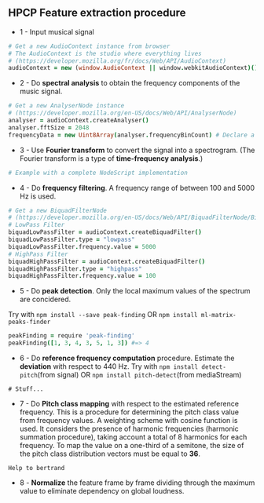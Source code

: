 ## HPCP Feature extraction procedure

- 1 - Input musical signal
```coffee
# Get a new AudioContext instance from browser
# The AudioContext is the studio where everything lives
# (https://developer.mozilla.org/fr/docs/Web/API/AudioContext)
audioContext = new (window.AudioContext || window.webkitAudioContext)()
```

- 2 - Do **spectral analysis** to obtain the frequency components of the music signal.
```coffee
# Get a new AnalyserNode instance
# (https://developer.mozilla.org/en-US/docs/Web/API/AnalyserNode)
analyser = audioContext.createAnalyser()
analyser.fftSize = 2048
frequencyData = new Uint8Array(analyser.frequencyBinCount) # Declare a new empty Uint8Array
```

- 3 - Use **Fourier transform** to convert the signal into a spectrogram. (The Fourier transform is a type of **time-frequency analysis**.)
```coffee
# Example with a complete NodeScript implementation
```

- 4 - Do **frequency filtering**. A frequency range of between 100 and 5000 Hz is used.
```coffee
# Get a new BiquadFilterNode
# (https://developer.mozilla.org/en-US/docs/Web/API/BiquadFilterNode/BiquadFilterNode)
# LowPass Filter
biquadLowPassFilter = audioContext.createBiquadFilter()
biquadLowPassFilter.type = "lowpass"
biquadLowPassFilter.frequency.value = 5000
# HighPass Filter
biquadHighPassFilter = audioContext.createBiquadFilter()
biquadHighPassFilter.type = "highpass"
biquadHighPassFilter.frequency.value = 100
```

- 5 - Do **peak detection**. Only the local maximum values of the spectrum are concidered.

Try with `npm install --save peak-finding` OR `npm install ml-matrix-peaks-finder`

```coffee
peakFinding = require 'peak-finding'
peakFinding([1, 3, 4, 3, 5, 1, 3]) #=> 4 
```

- 6 - Do **reference frequency computation** procedure. Estimate the **deviation** with respect to 440 Hz.
Try with `npm install detect-pitch`(from signal) OR `npm install pitch-detect`(from mediaStream)
```
# Stuff...
```

- 7 - Do **Pitch class mapping** with respect to the estimated reference frequency. This is a procedure for determining the pitch class value from frequency values. A weighting scheme with cosine function is used. It considers the presence of harmonic frequencies (harmonic summation procedure), taking account a total of 8 harmonics for each frequency. To map the value on a one-third of a semitone, the size of the pitch class distribution vectors must be equal to **36**.

`Help to bertrand`


- 8 - **Normalize** the feature frame by frame dividing through the maximum value to eliminate dependency on global loudness. 


